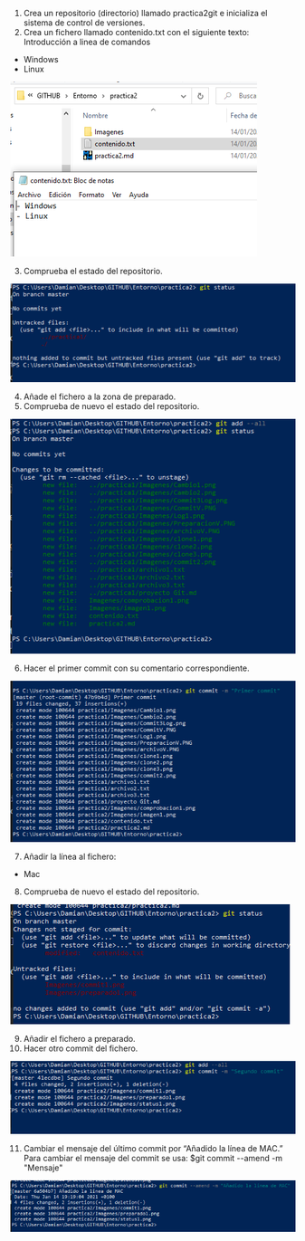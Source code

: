 1. Crea un repositorio (directorio) llamado practica2git e inicializa el sistema de control de versiones.
2. Crea un fichero llamado contenido.txt con el siguiente texto:
Introducción a linea de comandos
- Windows
- Linux

![](Imagenes/imagen1.png)

3. Comprueba el estado del repositorio.

![](Imagenes/comprobacion1.png)

4. Añade el fichero a la zona de preparado.
5. Comprueba de nuevo el estado del repositorio.

![](Imagenes/preparado1.png)

6. Hacer el primer commit con su comentario correspondiente.

![](Imagenes/commit1.png)

7. Añadir la línea al fichero:
- Mac
8. Comprueba de nuevo el estado del repositorio.

![](Imagenes/status1.png)

9. Añadir el fichero a preparado.
10. Hacer otro commit del fichero.

![](Imagenes/commit2.png)

11. Cambiar el mensaje del último commit por “Añadido la línea de MAC.”
Para cambiar el mensaje del commit se usa:
$git commit --amend -m "Mensaje"

![](Imagenes/cambiocommit.png)